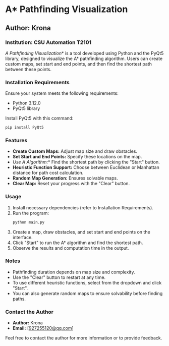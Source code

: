 # A* Pathfinding Visualization

## Author: Krona
### Institution: CSU Automation T2101

**A* Pathfinding Visualization** is a tool developed using Python and the PyQt5 library, designed to visualize the A* pathfinding algorithm. Users can create custom maps, set start and end points, and then find the shortest path between these points.

### Installation Requirements
Ensure your system meets the following requirements:
- Python 3.12.0
- PyQt5 library

Install PyQt5 with this command:
```bash
pip install PyQt5
```

### Features
- **Create Custom Maps:** Adjust map size and draw obstacles.
- **Set Start and End Points:** Specify these locations on the map.
- **Use A* Algorithm:** Find the shortest path by clicking the "Start" button.
- **Heuristic Function Support:** Choose between Euclidean or Manhattan distance for path cost calculation.
- **Random Map Generation:** Ensures solvable maps.
- **Clear Map:** Reset your progress with the "Clear" button.

### Usage
1. Install necessary dependencies (refer to Installation Requirements).
2. Run the program:
    ```bash
    python main.py
    ```
3. Create a map, draw obstacles, and set start and end points on the interface.
4. Click "Start" to run the A* algorithm and find the shortest path.
5. Observe the results and computation time in the output.

### Notes
- Pathfinding duration depends on map size and complexity.
- Use the "Clear" button to restart at any time.
- To use different heuristic functions, select from the dropdown and click "Start".
- You can also generate random maps to ensure solvability before finding paths.

### Contact the Author
- **Author:** Krona
- **Email:** [927255120@qq.com]

Feel free to contact the author for more information or to provide feedback.
